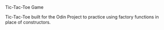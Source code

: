 Tic-Tac-Toe Game

Tic-Tac-Toe built for the Odin Project to practice using factory functions in place of constructors.
